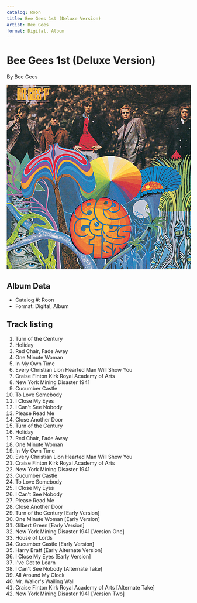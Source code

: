 ```yaml
---
catalog: Roon
title: Bee Gees 1st (Deluxe Version)
artist: Bee Gees
format: Digital, Album
---
```


# Bee Gees 1st (Deluxe Version)

By Bee Gees

![](../../assets/albumcovers/Bee_Gees-Bee_Gees_1st_Deluxe_Version.png)

## Album Data

- Catalog #: Roon
- Format: Digital, Album


## Track listing


1. Turn of the Century
2. Holiday
3. Red Chair, Fade Away
4. One Minute Woman
5. In My Own Time
6. Every Christian Lion Hearted Man Will Show You
7. Craise Finton Kirk Royal Academy of Arts
8. New York Mining Disaster 1941
9. Cucumber Castle
10. To Love Somebody
11. I Close My Eyes
12. I Can't See Nobody
13. Please Read Me
14. Close Another Door
15. Turn of the Century
16. Holiday
17. Red Chair, Fade Away
18. One Minute Woman
19. In My Own Time
20. Every Christian Lion Hearted Man Will Show You
21. Craise Finton Kirk Royal Academy of Arts
22. New York Mining Disaster 1941
23. Cucumber Castle
24. To Love Somebody
25. I Close My Eyes
26. I Can't See Nobody
27. Please Read Me
28. Close Another Door
29. Turn of the Century [Early Version]
30. One Minute Woman [Early Version]
31. Gilbert Green [Early Version]
32. New York Mining Disaster 1941 [Version One]
33. House of Lords
34. Cucumber Castle [Early Version]
35. Harry Braff [Early Alternate Version]
36. I Close My Eyes [Early Version]
37. I've Got to Learn
38. I Can't See Nobody [Alternate Take]
39. All Around My Clock
40. Mr. Wallor's Wailing Wall
41. Craise Finton Kirk Royal Academy of Arts [Alternate Take]
42. New York Mining Disaster 1941 [Version Two]

